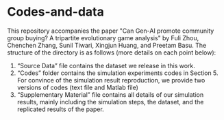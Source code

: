 # Codes-and-data
This repository accompanies the paper "Can Gen-AI promote community group buying? A tripartite evolutionary game analysis" by Fuli Zhou, Chenchen Zhang, Sunil Tiwari, Xingjun Huang, and Preetam Basu. The structure of the directory is as follows (more details on each point below):
1. “Source Data” file contains the dataset we release in this work.
2. “Codes” folder contains the simulation experiments codes in Section 5. For convince of the simulation result reproduction, we provide two versions of codes (text file and Matlab file)
3. “Supplementary Material” file contains all details of our simulation results, mainly including the simulation steps, the dataset, and the replicated results of the paper.
